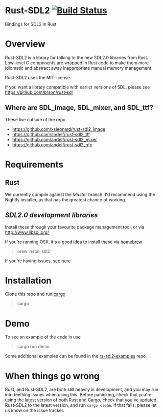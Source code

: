 # Rust-SDL2 [![Build Status](https://travis-ci.org/AngryLawyer/rust-sdl2.png?branch=master)](https://travis-ci.org/AngryLawyer/rust-sdl2)

Bindings for SDL2 in Rust

# Overview

Rust-SDL2 is a library for talking to the new SDL2.0 libraries from Rust. Low-level C components are wrapped in Rust code to make them more idiomatic and abstract away inappropriate manual memory management.

Rust-SDL2 uses the MIT license.

If you want a library compatible with earlier versions of SDL, please see https://github.com/brson/rust-sdl

## Where are SDL_image, SDL_mixer, and SDL_ttf?

These live outside of the repo.

* https://github.com/xsleonard/rust-sdl2_image
* https://github.com/andelf/rust-sdl2_ttf
* https://github.com/andelf/rust-sdl2_mixer
* https://github.com/andelf/rust-sdl2_gfx

# Requirements

## Rust

We currently compile against the *Master* branch. I'd recommend using the Nightly installer, as that has the greatest chance of working.

## *SDL2.0  development libraries*
Install these through your favourite package management tool, or via http://www.libsdl.org/

If you're running OSX, it's a good idea to install these via [homebrew](http://brew.sh/)

> brew install sdl2

If you're having issues, [see here](https://github.com/PistonDevelopers/rust-empty/issues/175)

# Installation

Clone this repo and run [cargo](http://crates.io/)

> cargo

# Demo

To see an example of the code in use

> cargo run demo

Some additional examples can be found in the [rs-sdl2-examples](https://github.com/jdeseno/rs-sdl2-examples) repo.

# When things go wrong
Rust, and Rust-SDL2, are both still heavily in development, and you may run into teething issues when using this. Before panicking, check that you're using the latest version of both Rust and Cargo, check that you've updated Rust-SDL2 to the latest version, and run `cargo clean`. If that fails, please let us know on the issue tracker.
